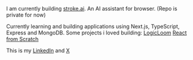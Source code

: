 I am currently building [stroke.ai](https://stroke-ai.framer.website/). An AI assistant for browser. (Repo is private for now)<br/>

Currently learning and building applications using Next.js, TypeScript, Express and MongoDB.
Some projects i loved building:
[LogicLoom](https://github.com/monis07/logicloom)
[React from Scratch](https://github.com/monis07/my-own-react)

This is my [LinkedIn](https://www.linkedin.com/in/monisazeem) and [X](https://x.com/MonisAzeem)

<!--![Monis GitHub stats](https://github-readme-stats.vercel.app/api?username=monis07&theme=great-gatsby&show_icons=true&count_private=true)-->
